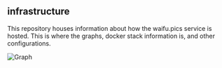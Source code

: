 ## infrastructure

This repository houses information about how the waifu.pics service is hosted. This is where the graphs, docker stack information is, and other configurations.

![Graph](https://raw.githubusercontent.com/Waifu-pics/infrastructure/master/graph.png)
